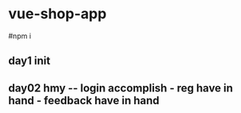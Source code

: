 # vue-shop-app

#npm i 


## day1 init 

## day02  hmy -- login accomplish   - reg have in hand  - feedback have in hand 
